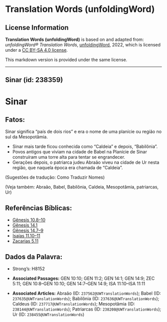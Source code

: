 # Translation Words (unfoldingWord)

## License Information

**Translation Words (unfoldingWord)** is based on and adapted from: _unfoldingWord® Translation Words_, [unfoldingWord](https://unfoldingword.org/utw), 2022, which is licensed under a [CC BY-SA 4.0 license](https://creativecommons.org/licenses/by-sa/4.0/legalcode.en).

This markdown version is provided under the same license.



--------------------------------

## Sinar (id: 238359)

Sinar
=====

Fatos:
------

Sinar significa “país de dois rios” e era o nome de uma planície ou região no sul da Mesopotâmia.

* Sinar mais tarde ficou conhecida como “Caldeia” e depois, “Babilônia”.
* Povos antigos que viviam na cidade de Babel na Planície de Sinar construíram uma torre alta para tentar se engrandecer.
* Gerações depois, o patriarca judeu Abraão viveu na cidade de Ur nesta região, que naquela época era chamada de “Caldeia”.

(Sugestões de tradução: Como Traduzir Nomes)

(Veja também: Abraão, Babel, Babilônia, Caldeia, Mesopotâmia, patriarcas, Ur)

Referências Bíblicas:
---------------------

* [Gênesis 10\.8–10](https://ref.ly/Gen10:8-Gen10:10)
* [Gênesis 14\.1](https://ref.ly/Gen14:1)
* [Gênesis 14\.7–9](https://ref.ly/Gen14:7-Gen14:9)
* [Isaías 11\.10–11](https://ref.ly/Isa11:10-Isa11:11)
* [Zacarias 5\.11](https://ref.ly/Zech5:11)

Dados da Palavra:
-----------------

* Strong’s: H8152

* **Associated Passages:** GEN 10:10; GEN 11:2; GEN 14:1; GEN 14:9; ZEC 5:11; GEN 10:8–GEN 10:10; GEN 14:7–GEN 14:9; ISA 11:10–ISA 11:11
* **Associated Articles:** Abraão (ID: `237562@UWTranslationWords`); Babel (ID: `237635@UWTranslationWords`); Babilônia (ID: `237636@UWTranslationWords`); Caldeus (ID: `237717@UWTranslationWords`); Mesopotâmia (ID: `238144@UWTranslationWords`); Patriarcas (ID: `238208@UWTranslationWords`); Ur (ID: `238455@UWTranslationWords`)

